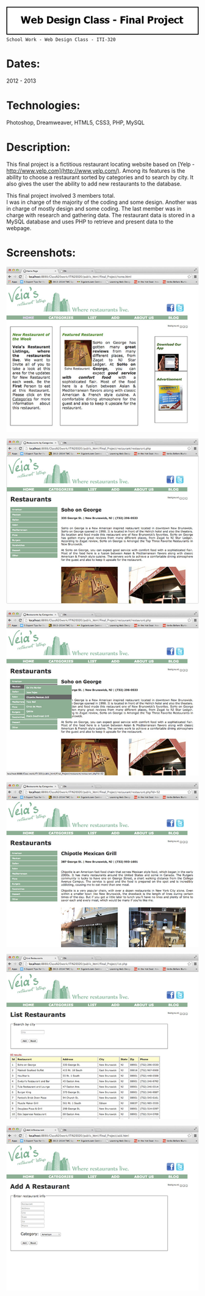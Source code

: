 ![Title](github/github_title_iti320_finalproject.gif)  
`School Work - Web Design Class - ITI-320`  

# Dates:  
2012 - 2013  
# Technologies:  
Photoshop, Dreamweaver, HTML5, CSS3, PHP, MySQL
# Description:  
This final project is a fictitious restaurant locating website based on [Yelp - http://www.yelp.com](http://www.yelp.com/).  Among its features is the ability to choose a restaurant sorted by categories and to search by city.  It also gives the user the ability to add new restaurants to the database.  

This final project involved 3 members total.  
I was in charge of the majority of the coding and some design.  Another was in charge of mostly design and some coding.  The last member was in charge with research and gathering data.  The restaurant data is stored in a MySQL database and uses PHP to retrieve and present data to the webpage.  
# Screenshots:
![Screenshot](github/github_screenshot_iti320_finalproject1.jpg)  

![Screenshot](github/github_screenshot_iti320_finalproject2.jpg)  

![Screenshot](github/github_screenshot_iti320_finalproject3.jpg)  

![Screenshot](github/github_screenshot_iti320_finalproject4.jpg)  

![Screenshot](github/github_screenshot_iti320_finalproject5.jpg)  

![Screenshot](github/github_screenshot_iti320_finalproject6.jpg)  
